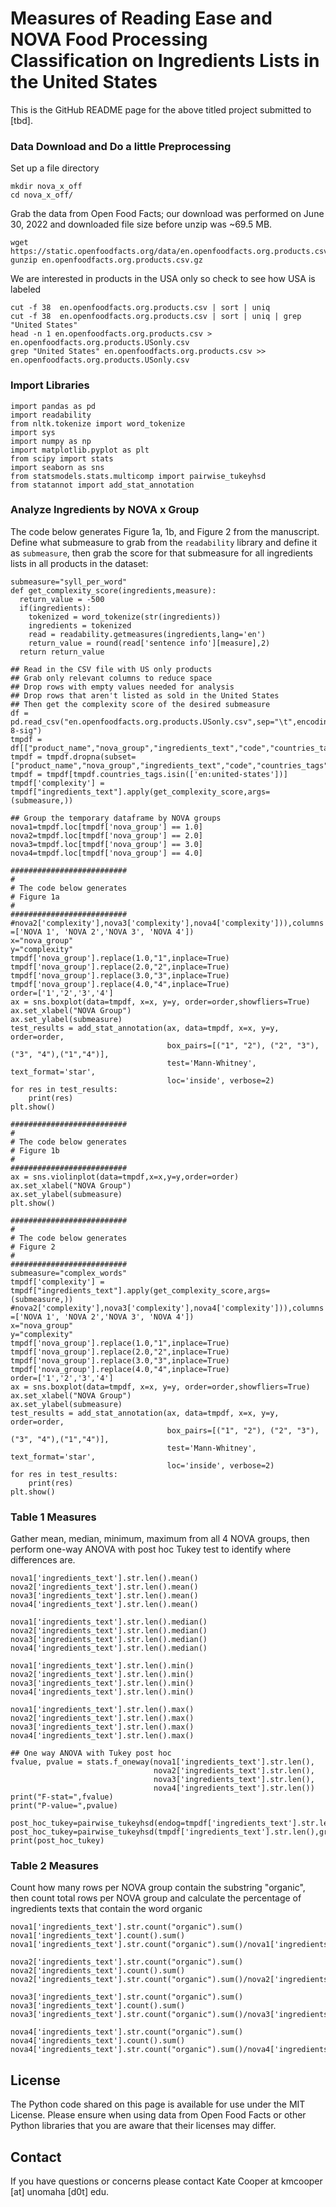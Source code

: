 # Measures of Reading Ease and NOVA Food Processing Classification on Ingredients Lists in the United States 
This is the GitHub README page for the above titled project submitted to [tbd].

### Data Download and Do a little Preprocessing

Set up a file directory
```
mkdir nova_x_off
cd nova_x_off/
```

Grab the data from Open Food Facts; our download was performed on June 30, 2022 and downloaded file size before unzip was ~69.5 MB.
```
wget https://static.openfoodfacts.org/data/en.openfoodfacts.org.products.csv.gz
gunzip en.openfoodfacts.org.products.csv.gz 
```

We are interested in products in the USA only so check to see how USA is labeled
```
cut -f 38  en.openfoodfacts.org.products.csv | sort | uniq
cut -f 38  en.openfoodfacts.org.products.csv | sort | uniq | grep "United States"
head -n 1 en.openfoodfacts.org.products.csv > en.openfoodfacts.org.products.USonly.csv
grep "United States" en.openfoodfacts.org.products.csv >> en.openfoodfacts.org.products.USonly.csv
```

### Import Libraries
```
import pandas as pd
import readability
from nltk.tokenize import word_tokenize
import sys
import numpy as np
import matplotlib.pyplot as plt
from scipy import stats
import seaborn as sns
from statsmodels.stats.multicomp import pairwise_tukeyhsd
from statannot import add_stat_annotation
```

### Analyze Ingredients by NOVA x Group 
The code below generates Figure 1a, 1b, and Figure 2 from the manuscript.
Define what submeasure to grab from the `readability` library and define it as `submeasure`, then grab the score for that submeasure for all ingredients lists in all products in the dataset:
```
submeasure="syll_per_word"
def get_complexity_score(ingredients,measure):
  return_value = -500
  if(ingredients):
    tokenized = word_tokenize(str(ingredients))
    ingredients = tokenized
    read = readability.getmeasures(ingredients,lang='en')
    return_value = round(read['sentence info'][measure],2)
  return return_value

## Read in the CSV file with US only products
## Grab only relevant columns to reduce space
## Drop rows with empty values needed for analysis
## Drop rows that aren't listed as sold in the United States
## Then get the complexity score of the desired submeasure
df = pd.read_csv("en.openfoodfacts.org.products.USonly.csv",sep="\t",encoding="utf-8-sig")
tmpdf = df[["product_name","nova_group","ingredients_text","code","countries_tags"]]
tmpdf = tmpdf.dropna(subset=["product_name","nova_group","ingredients_text","code","countries_tags"])
tmpdf = tmpdf[tmpdf.countries_tags.isin(['en:united-states'])]
tmpdf['complexity'] = tmpdf["ingredients_text"].apply(get_complexity_score,args=(submeasure,))

## Group the temporary dataframe by NOVA groups
nova1=tmpdf.loc[tmpdf['nova_group'] == 1.0]
nova2=tmpdf.loc[tmpdf['nova_group'] == 2.0]
nova3=tmpdf.loc[tmpdf['nova_group'] == 3.0]
nova4=tmpdf.loc[tmpdf['nova_group'] == 4.0]

##########################
#
# The code below generates
# Figure 1a
#
##########################
#nova2['complexity'],nova3['complexity'],nova4['complexity'])),columns =['NOVA 1', 'NOVA 2','NOVA 3', 'NOVA 4'])
x="nova_group"
y="complexity"
tmpdf['nova_group'].replace(1.0,"1",inplace=True)
tmpdf['nova_group'].replace(2.0,"2",inplace=True)
tmpdf['nova_group'].replace(3.0,"3",inplace=True)
tmpdf['nova_group'].replace(4.0,"4",inplace=True)
order=['1','2','3','4']
ax = sns.boxplot(data=tmpdf, x=x, y=y, order=order,showfliers=True)
ax.set_xlabel("NOVA Group")
ax.set_ylabel(submeasure)
test_results = add_stat_annotation(ax, data=tmpdf, x=x, y=y, order=order,
                                   box_pairs=[("1", "2"), ("2", "3"), ("3", "4"),("1","4")],
                                   test='Mann-Whitney', text_format='star',
                                   loc='inside', verbose=2)
for res in test_results:
    print(res)
plt.show()

##########################
#
# The code below generates
# Figure 1b
#
##########################
ax = sns.violinplot(data=tmpdf,x=x,y=y,order=order)
ax.set_xlabel("NOVA Group")
ax.set_ylabel(submeasure)
plt.show()

##########################
#
# The code below generates
# Figure 2
#
##########################
submeasure="complex_words"
tmpdf['complexity'] = tmpdf["ingredients_text"].apply(get_complexity_score,args=(submeasure,))
#nova2['complexity'],nova3['complexity'],nova4['complexity'])),columns =['NOVA 1', 'NOVA 2','NOVA 3', 'NOVA 4'])
x="nova_group"
y="complexity"
tmpdf['nova_group'].replace(1.0,"1",inplace=True)
tmpdf['nova_group'].replace(2.0,"2",inplace=True)
tmpdf['nova_group'].replace(3.0,"3",inplace=True)
tmpdf['nova_group'].replace(4.0,"4",inplace=True)
order=['1','2','3','4']
ax = sns.boxplot(data=tmpdf, x=x, y=y, order=order,showfliers=True)
ax.set_xlabel("NOVA Group")
ax.set_ylabel(submeasure)
test_results = add_stat_annotation(ax, data=tmpdf, x=x, y=y, order=order,
                                   box_pairs=[("1", "2"), ("2", "3"), ("3", "4"),("1","4")],
                                   test='Mann-Whitney', text_format='star',
                                   loc='inside', verbose=2)
for res in test_results:
    print(res)
plt.show()

```

### Table 1 Measures
Gather mean, median, minimum, maximum from all 4 NOVA groups, then perform one-way ANOVA with post hoc Tukey test to identify where differences are.
```
nova1['ingredients_text'].str.len().mean()
nova2['ingredients_text'].str.len().mean()
nova3['ingredients_text'].str.len().mean()
nova4['ingredients_text'].str.len().mean()

nova1['ingredients_text'].str.len().median()
nova2['ingredients_text'].str.len().median()
nova3['ingredients_text'].str.len().median()
nova4['ingredients_text'].str.len().median()

nova1['ingredients_text'].str.len().min()
nova2['ingredients_text'].str.len().min()
nova3['ingredients_text'].str.len().min()
nova4['ingredients_text'].str.len().min()

nova1['ingredients_text'].str.len().max()
nova2['ingredients_text'].str.len().max()
nova3['ingredients_text'].str.len().max()
nova4['ingredients_text'].str.len().max()

## One way ANOVA with Tukey post hoc
fvalue, pvalue = stats.f_oneway(nova1['ingredients_text'].str.len(),
                                nova2['ingredients_text'].str.len(), 
                                nova3['ingredients_text'].str.len(),
                                nova4['ingredients_text'].str.len())
print("F-stat=",fvalue)
print("P-value=",pvalue)

post_hoc_tukey=pairwise_tukeyhsd(endog=tmpdf['ingredients_text'].str.len(),groups=tmpdf['nova_group'],alpha=0.05)
post_hoc_tukey=pairwise_tukeyhsd(tmpdf['ingredients_text'].str.len(),groups=tmpdf['nova_group'],alpha=0.05)
print(post_hoc_tukey)
```
### Table 2 Measures
Count how many rows per NOVA group contain the substring "organic", then count total rows per NOVA group and calculate the percentage of ingredients texts that contain the word organic
```
nova1['ingredients_text'].str.count("organic").sum()
nova1['ingredients_text'].count().sum()
nova1['ingredients_text'].str.count("organic").sum()/nova1['ingredients_text'].count().sum()

nova2['ingredients_text'].str.count("organic").sum()
nova2['ingredients_text'].count().sum()
nova2['ingredients_text'].str.count("organic").sum()/nova2['ingredients_text'].count().sum()

nova3['ingredients_text'].str.count("organic").sum()
nova3['ingredients_text'].count().sum()
nova3['ingredients_text'].str.count("organic").sum()/nova3['ingredients_text'].count().sum()

nova4['ingredients_text'].str.count("organic").sum()
nova4['ingredients_text'].count().sum()
nova4['ingredients_text'].str.count("organic").sum()/nova4['ingredients_text'].count().sum()
```

## License
The Python code shared on this page is available for use under the MIT License. 
Please ensure when using data from Open Food Facts or other Python libraries that you are aware that their licenses may differ.

## Contact
If you have questions or concerns please contact Kate Cooper at kmcooper [at] unomaha [d0t] edu.

